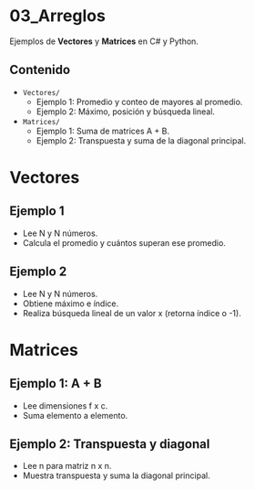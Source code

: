 # 03_Arreglos

Ejemplos de **Vectores** y **Matrices** en C# y Python.

## Contenido
- `Vectores/`
  - Ejemplo 1: Promedio y conteo de mayores al promedio.
  - Ejemplo 2: Máximo, posición y búsqueda lineal.
- `Matrices/`
  - Ejemplo 1: Suma de matrices A + B.
  - Ejemplo 2: Transpuesta y suma de la diagonal principal.
# Vectores

## Ejemplo 1
- Lee N y N números.
- Calcula el promedio y cuántos superan ese promedio.

## Ejemplo 2
- Lee N y N números.
- Obtiene máximo e índice.
- Realiza búsqueda lineal de un valor x (retorna índice o -1).
# Matrices

## Ejemplo 1: A + B
- Lee dimensiones f x c.
- Suma elemento a elemento.

## Ejemplo 2: Transpuesta y diagonal
- Lee n para matriz n x n.
- Muestra transpuesta y suma la diagonal principal.
